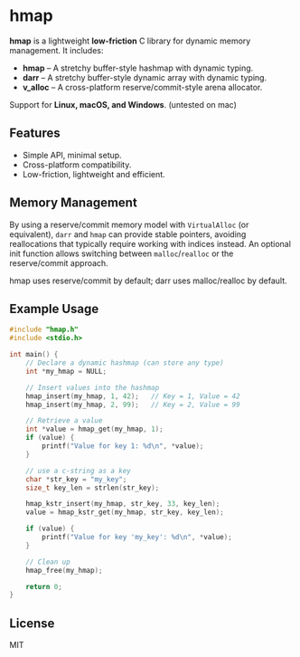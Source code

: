 # hmap

**hmap** is a lightweight **low-friction** C library for dynamic memory management. It includes:

- **hmap** – A stretchy buffer-style hashmap with dynamic typing.
- **darr** – A stretchy buffer-style dynamic array with dynamic typing.
- **v_alloc** – A cross-platform reserve/commit-style arena allocator.

Support for **Linux, macOS, and Windows**. (untested on mac)

## Features

- Simple API, minimal setup.
- Cross-platform compatibility.
- Low-friction, lightweight and efficient.

## Memory Management

By using a reserve/commit memory model with `VirtualAlloc` (or equivalent), `darr` and `hmap` can provide stable pointers, avoiding reallocations that typically require working with indices instead. An optional init function allows switching between `malloc`/`realloc` or the reserve/commit approach.

hmap uses reserve/commit by default; darr uses malloc/realloc by default.

## Example Usage

```c
#include "hmap.h"
#include <stdio.h>

int main() {
    // Declare a dynamic hashmap (can store any type)
    int *my_hmap = NULL;

    // Insert values into the hashmap
    hmap_insert(my_hmap, 1, 42);   // Key = 1, Value = 42
    hmap_insert(my_hmap, 2, 99);   // Key = 2, Value = 99

    // Retrieve a value
    int *value = hmap_get(my_hmap, 1);
    if (value) {
        printf("Value for key 1: %d\n", *value);
    }

    // use a c-string as a key
    char *str_key = "my_key";
    size_t key_len = strlen(str_key);

    hmap_kstr_insert(my_hmap, str_key, 33, key_len);
    value = hmap_kstr_get(my_hmap, str_key, key_len);

    if (value) {
        printf("Value for key 'my_key': %d\n", *value);
    }

    // Clean up
    hmap_free(my_hmap);

    return 0;
}
```

## License

MIT